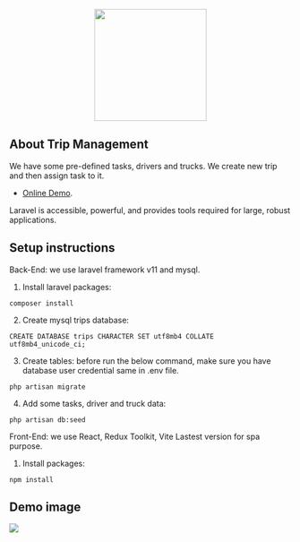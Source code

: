 <p align="center"><a href="https://stki.ir" target="_blank"><img src="https://cdn-icons-png.freepik.com/512/974/974593.png" width="200"></a></p>

## About Trip Management

We have some pre-defined tasks, drivers and trucks. We create new trip and then assign task to it.

- [Online Demo](https://stki.ir).

Laravel is accessible, powerful, and provides tools required for large, robust applications.

## Setup instructions

Back-End: we use laravel framework v11 and mysql.
1. Install laravel packages:

```
composer install
```
2. Create mysql trips database:

```
CREATE DATABASE trips CHARACTER SET utf8mb4 COLLATE utf8mb4_unicode_ci;
```

3. Create tables: before run the below command, make sure you have database user credential same in .env file.

```
php artisan migrate
```

4. Add some tasks, driver and truck data:

```
php artisan db:seed
```

Front-End: we use React, Redux Toolkit, Vite Lastest version for spa purpose.
1. Install packages:

```
npm install
```

## Demo image
<img src="https://stki.ir/img/demo.png">

